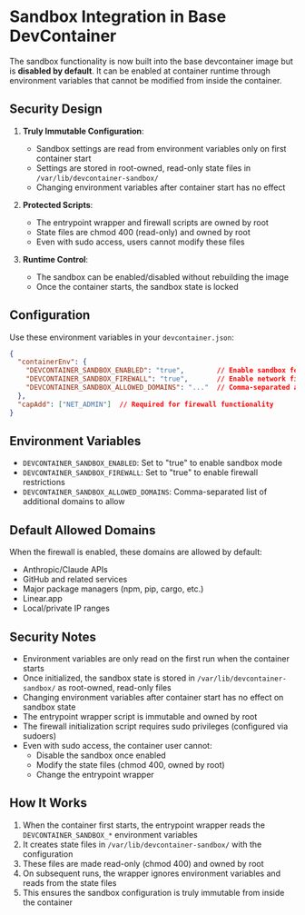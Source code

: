 # Sandbox Integration in Base DevContainer

The sandbox functionality is now built into the base devcontainer image but is **disabled by default**. It can be enabled at container runtime through environment variables that cannot be modified from inside the container.

## Security Design

1. **Truly Immutable Configuration**: 
   - Sandbox settings are read from environment variables only on first container start
   - Settings are stored in root-owned, read-only state files in `/var/lib/devcontainer-sandbox/`
   - Changing environment variables after container start has no effect
   
2. **Protected Scripts**: 
   - The entrypoint wrapper and firewall scripts are owned by root
   - State files are chmod 400 (read-only) and owned by root
   - Even with sudo access, users cannot modify these files
   
3. **Runtime Control**: 
   - The sandbox can be enabled/disabled without rebuilding the image
   - Once the container starts, the sandbox state is locked

## Configuration

Use these environment variables in your `devcontainer.json`:

```json
{
  "containerEnv": {
    "DEVCONTAINER_SANDBOX_ENABLED": "true",        // Enable sandbox features
    "DEVCONTAINER_SANDBOX_FIREWALL": "true",       // Enable network firewall
    "DEVCONTAINER_SANDBOX_ALLOWED_DOMAINS": "..."  // Comma-separated additional domains
  },
  "capAdd": ["NET_ADMIN"]  // Required for firewall functionality
}
```

## Environment Variables

- `DEVCONTAINER_SANDBOX_ENABLED`: Set to "true" to enable sandbox mode
- `DEVCONTAINER_SANDBOX_FIREWALL`: Set to "true" to enable firewall restrictions
- `DEVCONTAINER_SANDBOX_ALLOWED_DOMAINS`: Comma-separated list of additional domains to allow

## Default Allowed Domains

When the firewall is enabled, these domains are allowed by default:
- Anthropic/Claude APIs
- GitHub and related services
- Major package managers (npm, pip, cargo, etc.)
- Linear.app
- Local/private IP ranges

## Security Notes

- Environment variables are only read on the first run when the container starts
- Once initialized, the sandbox state is stored in `/var/lib/devcontainer-sandbox/` as root-owned, read-only files
- Changing environment variables after container start has no effect on sandbox state
- The entrypoint wrapper script is immutable and owned by root
- The firewall initialization script requires sudo privileges (configured via sudoers)
- Even with sudo access, the container user cannot:
  - Disable the sandbox once enabled
  - Modify the state files (chmod 400, owned by root)
  - Change the entrypoint wrapper

## How It Works

1. When the container first starts, the entrypoint wrapper reads the `DEVCONTAINER_SANDBOX_*` environment variables
2. It creates state files in `/var/lib/devcontainer-sandbox/` with the configuration
3. These files are made read-only (chmod 400) and owned by root
4. On subsequent runs, the wrapper ignores environment variables and reads from the state files
5. This ensures the sandbox configuration is truly immutable from inside the container